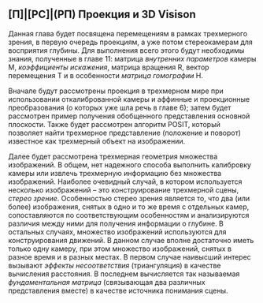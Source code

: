 ## [П]|[РС]|(РП) Проекция и 3D Visison

Данная глава будет посвящена перемещениям в рамках трехмерного зрения, в первую очередь проекциям, а уже потом стереокамерам для восприятия глубины. Для выполнения всего этого будут необходимы знания, полученные в главе 11: матрица *внутренних параметров* камеры M, *коэффициенты искажения*, матрица вращения R, вектор перемещения T и в особенности *матрица гомографии* H.

Вначале будут рассмотрены проекция в трехмерном мире при использовании откалиброванной камеры и аффинные и проекционные преобразования (о которых уже шла речь в главе 6); затем будет рассмотрен пример получения обобщенного представления основной плоскости. Также будет рассмотрен алгоритм POSIT, который позволяет найти трехмерное представление (положение и поворот) известное как трехмерный объект на изображении.

Далее будет рассмотрена трехмерная геометрия множества изображений. В общем, нет надежного способа выполнить калибровку камеры или извлечь трехмерную информацию без множества изображений. Наиболее очевидный случай, в котором используется несколько изображений – это конструирование трехмерной сцены, *стерео зрение*. Особенностью стерео зрения является то, что два (или более) изображения, снятых в одно и то же время с отдельных камер, сопоставляются по соответствующим особенностям и анализируются различия между ними для получения информации о глубине. В остальных случаях, множество изображений используются для конструирования движений. В данном случае вполне достаточно иметь только одну камеру, при этом множество изображений, снятых в разное время и в разных местах. В первом случае наивысший интерес вызывают *эффекты несоответствия* (триангуляция) в качестве вычисления расстояния. В последнем вычисляется так называемая *фундаментальная матрица* (связывающая два различных представления вместе) в качестве источника понимания сцены.